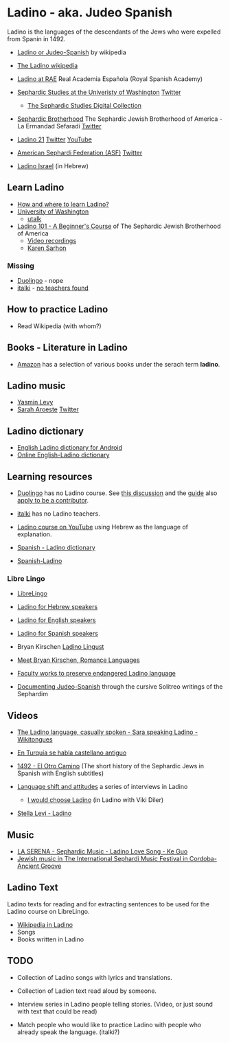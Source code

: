 # Ladino - aka. Judeo Spanish

Ladino is the languages of the descendants of the Jews who were expelled from Spanin in 1492.



* [Ladino or Judeo-Spanish](https://en.wikipedia.org/wiki/Judaeo-Spanish) by wikipedia
* [The Ladino wikipedia](https://lad.wikipedia.org/)
* [Ladino at RAE](https://www.rae.es/search/node?keys=ladino&op.x=0&op.y=0) Real Academia Española   (Royal Spanish Academy)

* [Sephardic Studies at the Univeristy of Washington](https://jewishstudies.washington.edu/sephardic-studies/) [Twitter](https://twitter.com/SephardicUW)
    * [The Sephardic Studies Digital Collection](https://content.lib.washington.edu/sephardicweb/index.html)
* [Sephardic Brotherhood](https://www.sephardicbrotherhood.com/) The Sephardic Jewish Brotherhood of America - La Ermandad Sefaradi [Twitter](https://twitter.com/SephardicBrothe)
* [Ladino 21](https://en.ladino21.org/) [Twitter](https://twitter.com/LadinoXXI) [YouTube](https://www.youtube.com/channel/UCbXGQJkl9WL1DnJM8Je0RRg)
* [American Sephardi Federation (ASF)](https://americansephardi.org/) [Twitter](https://twitter.com/AmericanSephard)

* [Ladino Israel](http://www.ladino-israel.org) (in Hebrew)


## Learn Ladino

* [How and where to learn Ladino?](https://www.myjewishlearning.com/article/how-to-learn-ladino/)
* [University of Washington](https://jewishstudies.washington.edu/learning-ladino/)
    * [utalk](https://utalk.com/en/plans/ladino)
* [Ladino 101 - A Beginner's Course](https://www.sephardicbrotherhood.com/ladino101) of The Sephardic Jewish Brotherhood of America
    * [Video recordings](https://www.youtube.com/watch?v=MTgs0VlkP_E&list=PLG7gXVhDoTAKrqy1jGn4QcQ4Mwk6YB8Tc&index=2)
    * [Karen Sarhon](https://jwa.org/encyclopedia/article/sarhon-karen)

### Missing

* [Duolingo](https://www.duolingo.com/) - nope
* [italki](https://www.italki.com/i/EFbbfc?hl=en_us) - [no teachers found](https://www.italki.com/teachers/ladino(judeospanish))

## How to practice Ladino

* Read Wikipedia (with whom?)


## Books - Literature in Ladino

* [Amazon](https://www.amazon.com/s?k=ladino&ref=nb_sb_noss_1) has a selection of various books under the serach term **ladino**.


## Ladino music

* [Yasmin Levy](https://www.yasminlevy.net/)
* [Sarah Aroeste](https://saraharoeste.com/)  [Twitter](https://twitter.com/SarahAroeste)


## Ladino dictionary

* [English Ladino dictionary for Android](https://play.google.com/store/apps/details?id=ru.vddevelopment.ref.enladen&hl=en_US&gl=US)
* [Online English-Ladino dictionary](https://glosbe.com/lad/en)

## Learning resources

* [Duolingo](https://www.duolingo.com/) has no Ladino course. See [this discussion](https://forum.duolingo.com/comment/7477998/What-about-Ladino-Judaeo-Spanish)
    and the [guide](https://forum.duolingo.com/comment/15014194) also [apply to be a contributor](https://incubator.duolingo.com/apply).
* [italki](https://www.italki.com/i/EFbbfc?hl=en_us) has no Ladino teachers.

* [Ladino course on YouTube](https://www.youtube.com/watch?v=H8Pt-AS0ppM&list=PL26BCA5DA78235E0D) using Hebrew as the language of explanation.

* [Spanish - Ladino dictionary](https://www.soysefardi.org/2015/06/diksionaryo-de-ladino-espanyol.html)

* [Spanish-Ladino](https://orbilat.com/Languages/Spanish-Ladino/index.html)

### Libre Lingo

* [LibreLingo](https://librelingo.app/)
* [Ladino for Hebrew speakers](https://github.com/szabgab/LibreLingo-Judeo-Spanish-from-Hebrew)
* [Ladino for English speakers](https://github.com/szabgab/LibreLingo-Judeo-Spanish-from-English)
* [Ladino for Spanish speakers](https://github.com/szabgab/LibreLingo-Judeo-Spanish-from-Spanish)


* Bryan Kirschen [Ladino Lingust](https://ladinolinguist.com/)
* [Meet Bryan Kirschen, Romance Languages](https://www.binghamton.edu/news/story/693/meet-bryan-kirschen-romance-languages)
* [Faculty works to preserve endangered Ladino language](https://www.binghamton.edu/news/story/2299/faculty-works-to-preserve-endangered-ladino-language)

* [Documenting Judeo-Spanish](https://documentingjudeospanish.com/) through the cursive Solitreo writings of the Sephardim

## Videos

* [The Ladino language, casually spoken -  Sara speaking Ladino - Wikitongues](https://www.youtube.com/watch?v=E3qV-_Ba4PU)
* [En Turquía se habla castellano antiguo](https://www.youtube.com/watch?v=9KpXecj1XZw)
* [1492 - El Otro Camino](https://www.youtube.com/watch?v=wrNhMKFDPuk) (The short history of the Sephardic Jews in Spanish with English subtitles)

* [Language shift and attitudes](https://www.oeaw.ac.at/vlach/collections/judeo-spanish/judeo-spanish-in-istanbul/video-collection/language-shift-and-attitudes/) a series of interviews in Ladino
    * [I would choose Ladino](https://www.youtube.com/watch?v=qGlhinGj_UE) (in Ladino with Viki Diler)
* [Stella Levi - Ladino](https://www.youtube.com/watch?v=fS6L5N5oiwE)

## Music

* [LA SERENA - Sephardic Music - Ladino Love Song - Ke Guo](https://www.youtube.com/watch?v=gJjACC9O7kE)
* [Jewish music in The International Sephardi Music Festival in Cordoba- Ancient Groove](https://www.youtube.com/watch?v=T6itZDX3I6I)

## Ladino Text

Ladino texts for reading and for extracting sentences to be used for the Ladino course on LibreLingo.

* [Wikipedia in Ladino](https://lad.wikipedia.org/)
* Songs
* Books written in Ladino


## TODO

* Collection of Ladino songs with lyrics and translations.
* Collection of Ladion text read aloud by someone.
* Interview series in Ladino people telling stories. (Video, or just sound with text that could be read)

* Match people who would like to practice Ladino with people who already speak the language. (italki?)

